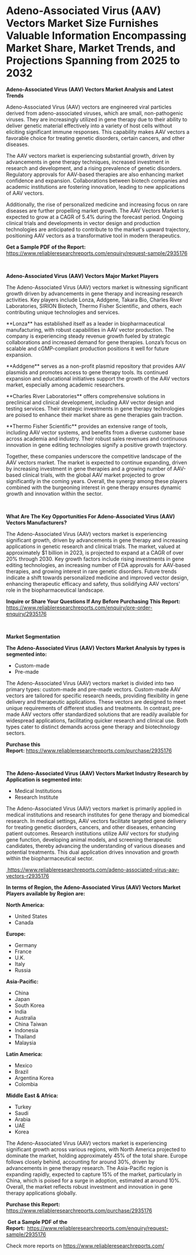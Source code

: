 <p><h1>Adeno-Associated Virus (AAV) Vectors Market Size Furnishes Valuable Information Encompassing Market Share, Market Trends, and Projections Spanning from 2025 to 2032</h1></p><p><strong>Adeno-Associated Virus (AAV) Vectors Market Analysis and Latest Trends</strong></p>
<p><p>Adeno-Associated Virus (AAV) vectors are engineered viral particles derived from adeno-associated viruses, which are small, non-pathogenic viruses. They are increasingly utilized in gene therapy due to their ability to deliver genetic material effectively into a variety of host cells without eliciting significant immune responses. This capability makes AAV vectors a favorable choice for treating genetic disorders, certain cancers, and other diseases.</p><p>The AAV vectors market is experiencing substantial growth, driven by advancements in gene therapy techniques, increased investment in research and development, and a rising prevalence of genetic disorders. Regulatory approvals for AAV-based therapies are also enhancing market confidence and expansion. Collaborations between biotech companies and academic institutions are fostering innovation, leading to new applications of AAV vectors.</p><p>Additionally, the rise of personalized medicine and increasing focus on rare diseases are further propelling market growth. The AAV Vectors Market is expected to grow at a CAGR of 5.4% during the forecast period. Ongoing clinical trials and developments in vector design and production technologies are anticipated to contribute to the market's upward trajectory, positioning AAV vectors as a transformative tool in modern therapeutics.</p></p>
<p><strong>Get a Sample PDF of the Report:&nbsp;</strong> <a href="https://www.reliableresearchreports.com/enquiry/request-sample/2935176?utm_campaign=2233&utm_medium=2&utm_source=Github&utm_content=ia&utm_term=14032025&utm_id=adeno-associated-virus-aav-vectors">https://www.reliableresearchreports.com/enquiry/request-sample/2935176</a></p>
<p>&nbsp;</p>
<p><strong>Adeno-Associated Virus (AAV) Vectors Major Market Players</strong></p>
<p><p>The Adeno-Associated Virus (AAV) vectors market is witnessing significant growth driven by advancements in gene therapy and increasing research activities. Key players include Lonza, Addgene, Takara Bio, Charles River Laboratories, SIRION Biotech, Thermo Fisher Scientific, and others, each contributing unique technologies and services.</p><p>**Lonza** has established itself as a leader in biopharmaceutical manufacturing, with robust capabilities in AAV vector production. The company is experiencing steady revenue growth fueled by strategic collaborations and increased demand for gene therapies. Lonza’s focus on scalable and cGMP-compliant production positions it well for future expansion.</p><p>**Addgene** serves as a non-profit plasmid repository that provides AAV plasmids and promotes access to gene therapy tools. Its continued expansion and educational initiatives support the growth of the AAV vectors market, especially among academic researchers.</p><p>**Charles River Laboratories** offers comprehensive solutions in preclinical and clinical development, including AAV vector design and testing services. Their strategic investments in gene therapy technologies are poised to enhance their market share as gene therapies gain traction.</p><p>**Thermo Fisher Scientific** provides an extensive range of tools, including AAV vector systems, and benefits from a diverse customer base across academia and industry. Their robust sales revenues and continuous innovation in gene editing technologies signify a positive growth trajectory.</p><p>Together, these companies underscore the competitive landscape of the AAV vectors market. The market is expected to continue expanding, driven by increasing investment in gene therapies and a growing number of AAV-based clinical trials, with the global AAV market projected to grow significantly in the coming years. Overall, the synergy among these players combined with the burgeoning interest in gene therapy ensures dynamic growth and innovation within the sector.</p></p>
<p>&nbsp;</p>
<p><strong>What Are The Key Opportunities For Adeno-Associated Virus (AAV) Vectors Manufacturers?</strong></p>
<p><p>The Adeno-Associated Virus (AAV) vectors market is experiencing significant growth, driven by advancements in gene therapy and increasing applications in genetic research and clinical trials. The market, valued at approximately $1 billion in 2023, is projected to expand at a CAGR of over 20% through 2030. Key growth factors include rising investments in gene editing technologies, an increasing number of FDA approvals for AAV-based therapies, and growing interest in rare genetic disorders. Future trends indicate a shift towards personalized medicine and improved vector design, enhancing therapeutic efficacy and safety, thus solidifying AAV vectors' role in the biopharmaceutical landscape.</p></p>
<p><strong>Inquire or Share Your Questions If Any Before Purchasing This Report:</strong> <a href="https://www.reliableresearchreports.com/enquiry/pre-order-enquiry/2935176?utm_campaign=2233&utm_medium=2&utm_source=Github&utm_content=ia&utm_term=14032025&utm_id=adeno-associated-virus-aav-vectors">https://www.reliableresearchreports.com/enquiry/pre-order-enquiry/2935176</a></p>
<p>&nbsp;</p>
<p><strong>Market Segmentation</strong></p>
<p><strong>The Adeno-Associated Virus (AAV) Vectors Market Analysis by types is segmented into:</strong></p>
<p><ul><li>Custom-made</li><li>Pre-made</li></ul></p>
<p><p>The Adeno-Associated Virus (AAV) vectors market is divided into two primary types: custom-made and pre-made vectors. Custom-made AAV vectors are tailored for specific research needs, providing flexibility in gene delivery and therapeutic applications. These vectors are designed to meet unique requirements of different studies and treatments. In contrast, pre-made AAV vectors offer standardized solutions that are readily available for widespread applications, facilitating quicker research and clinical use. Both types cater to distinct demands across gene therapy and biotechnology sectors.</p></p>
<p><strong>Purchase this Report:&nbsp;</strong><a href="https://www.reliableresearchreports.com/purchase/2935176?utm_campaign=2233&utm_medium=2&utm_source=Github&utm_content=ia&utm_term=14032025&utm_id=adeno-associated-virus-aav-vectors">https://www.reliableresearchreports.com/purchase/2935176</a></p>
<p>&nbsp;</p>
<p><strong>The Adeno-Associated Virus (AAV) Vectors Market Industry Research by Application is segmented into:</strong></p>
<p><ul><li>Medical Institutions</li><li>Research Institute</li></ul></p>
<p><p>The Adeno-Associated Virus (AAV) vectors market is primarily applied in medical institutions and research institutes for gene therapy and biomedical research. In medical settings, AAV vectors facilitate targeted gene delivery for treating genetic disorders, cancers, and other diseases, enhancing patient outcomes. Research institutions utilize AAV vectors for studying gene function, developing animal models, and screening therapeutic candidates, thereby advancing the understanding of various diseases and potential treatments. This dual application drives innovation and growth within the biopharmaceutical sector.</p></p>
<p><a href="https://www.reliableresearchreports.com/adeno-associated-virus-aav-vectors-r2935176?utm_campaign=2233&utm_medium=2&utm_source=Github&utm_content=ia&utm_term=14032025&utm_id=adeno-associated-virus-aav-vectors">&nbsp;https://www.reliableresearchreports.com/adeno-associated-virus-aav-vectors-r2935176</a></p>
<p><strong>In terms of Region, the Adeno-Associated Virus (AAV) Vectors Market Players available by Region are:</strong></p>
<p>
    <p> <strong> North America: </strong>
        <ul>
            <li>United States</li>
            <li>Canada</li>
        </ul>
        </p> 
    <p> <strong> Europe: </strong>
        <ul>
            <li>Germany</li>
            <li>France</li>
            <li>U.K.</li>
            <li>Italy</li>
            <li>Russia</li>
        </ul>
        </p> 
    <p> <strong> Asia-Pacific: </strong>
        <ul>
            <li>China</li>
            <li>Japan</li>
            <li>South Korea</li>
            <li>India</li>
            <li>Australia</li>
            <li>China Taiwan</li>
            <li>Indonesia</li>
            <li>Thailand</li>
            <li>Malaysia</li>
        </ul>
        </p> 
    <p> <strong> Latin America: </strong>
        <ul>
            <li>Mexico</li>
            <li>Brazil</li>
            <li>Argentina Korea</li>
            <li>Colombia</li>
        </ul>
        </p> 
    <p> <strong> Middle East & Africa: </strong>
        <ul>
            <li>Turkey</li>
            <li>Saudi</li>
            <li>Arabia</li>
            <li>UAE</li>
            <li>Korea</li>
        </ul>
    </p>
    </p>
<p><p>The Adeno-Associated Virus (AAV) vectors market is experiencing significant growth across various regions, with North America projected to dominate the market, holding approximately 45% of the total share. Europe follows closely behind, accounting for around 30%, driven by advancements in gene therapy research. The Asia-Pacific region is expanding rapidly, expected to capture 15% of the market, particularly in China, which is poised for a surge in adoption, estimated at around 10%. Overall, the market reflects robust investment and innovation in gene therapy applications globally.</p></p>
<p><strong>Purchase this Report: </strong><a href="https://www.reliableresearchreports.com/purchase/2935176?utm_campaign=2233&utm_medium=2&utm_source=Github&utm_content=ia&utm_term=14032025&utm_id=adeno-associated-virus-aav-vectors">https://www.reliableresearchreports.com/purchase/2935176</a></p>
<p>&nbsp;<strong>Get a Sample PDF of the Report:&nbsp;&nbsp;</strong><a href="https://www.reliableresearchreports.com/enquiry/request-sample/2935176?utm_campaign=2233&utm_medium=2&utm_source=Github&utm_content=ia&utm_term=14032025&utm_id=adeno-associated-virus-aav-vectors">https://www.reliableresearchreports.com/enquiry/request-sample/2935176</a></p>
<p><strong></strong></p>
<p>Check more reports on <a href="https://www.reliableresearchreports.com/?utm_campaign=2233&utm_medium=2&utm_source=Github&utm_content=ia&utm_term=14032025&utm_id=adeno-associated-virus-aav-vectors">https://www.reliableresearchreports.com/</a></p>